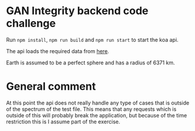 # GAN Integrity backend code challenge

Run `npm install`, `npm run build` and `npm run start` to start the koa api.

The api loads the required data from [here](addresses.json).

Earth is assumed to be a perfect sphere and has a radius of 6371 km.

# General comment

At this point the api does not really handle any type of cases that is outside of the spectrum of the test file. This
means that any requests which is outside of this will probably break the application, but because of the time
restriction this is I assume part of the exercise.

